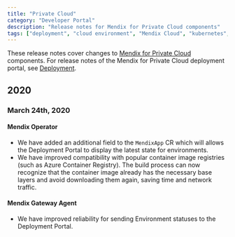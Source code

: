 ```yaml
---
title: "Private Cloud"
category: "Developer Portal"
description: "Release notes for Mendix for Private Cloud components"
tags: ["deployment", "cloud environment", "Mendix Cloud", "kubernetes", "private cloud", "on-premises"]
---
```


These release notes cover changes to [Mendix for Private Cloud](/developerportal/deploy/private-cloud) components. For release notes of the Mendix for Private Cloud deployment portal, see [Deployment](deployment).

## 2020

### March 24th, 2020

#### Mendix Operator

* We have added an additional field to the `MendixApp` CR which will allows the Deployment Portal to display the latest state for environments.
* We have improved compatibility with popular container image registries (such as Azure Container Registry). The build process can now recognize that the container image already has the necessary base layers and avoid downloading them again, saving time and network traffic.

#### Mendix Gateway Agent

* We have improved reliability for sending Environment statuses to the Deployment Portal.
